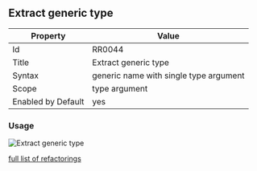 ## Extract generic type

Property | Value
--- | --- 
Id | RR0044
Title | Extract generic type
Syntax | generic name with single type argument
Scope | type argument
Enabled by Default | yes

### Usage

![Extract generic type](../../images/refactorings/ExtractGenericType.png)

[full list of refactorings](Refactorings.md)
